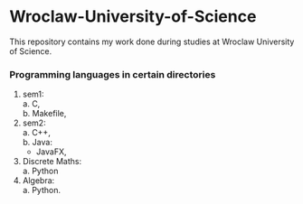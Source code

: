 # Wroclaw-University-of-Science

This repository contains my work done during studies at Wroclaw University of Science.

### Programming languages in certain directories
  1. sem1:  
    a. C,  
    b. Makefile,  
  2. sem2:  
    a. C++,  
    b. Java:  
      - JavaFX,  
  3. Discrete Maths:  
    a. Python  
  4. Algebra:  
    a. Python.
